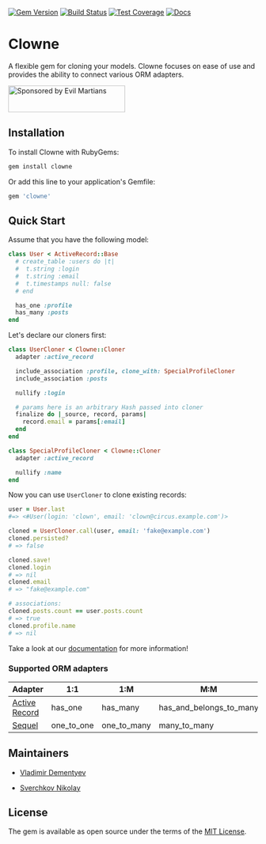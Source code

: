 [![Gem Version](https://badge.fury.io/rb/clowne.svg)](https://badge.fury.io/rb/clowne)
[![Build Status](https://travis-ci.org/palkan/clowne.svg?branch=master)](https://travis-ci.org/palkan/clowne)
[![Test Coverage](https://codeclimate.com/github/palkan/clowne/badges/coverage.svg)](https://codeclimate.com/github/palkan/clowne/coverage)
[![Docs](https://img.shields.io/readthedocs/pip.svg)](https://palkan.github.io/clowne)

# Clowne

A flexible gem for cloning your models. Clowne focuses on ease of use and provides the ability to connect various ORM adapters.

<a href="https://evilmartians.com/">
<img src="https://evilmartians.com/badges/sponsored-by-evil-martians.svg" alt="Sponsored by Evil Martians" width="236" height="54"></a>


## Installation

To install Clowne with RubyGems:

```ruby
gem install clowne
```

Or add this line to your application's Gemfile:

```ruby
gem 'clowne'
```

## Quick Start

Assume that you have the following model:

```ruby
class User < ActiveRecord::Base
  # create_table :users do |t|
  #  t.string :login
  #  t.string :email
  #  t.timestamps null: false
  # end

  has_one :profile
  has_many :posts
end
```

Let's declare our cloners first:

```ruby
class UserCloner < Clowne::Cloner
  adapter :active_record

  include_association :profile, clone_with: SpecialProfileCloner
  include_association :posts

  nullify :login

  # params here is an arbitrary Hash passed into cloner
  finalize do |_source, record, params|
    record.email = params[:email]
  end
end

class SpecialProfileCloner < Clowne::Cloner
  adapter :active_record

  nullify :name
end
```

Now you can use `UserCloner` to clone existing records:

```ruby
user = User.last
#=> <#User(login: 'clown', email: 'clown@circus.example.com')>

cloned = UserCloner.call(user, email: 'fake@example.com')
cloned.persisted?
# => false

cloned.save!
cloned.login
# => nil
cloned.email
# => "fake@example.com"

# associations:
cloned.posts.count == user.posts.count
# => true
cloned.profile.name
# => nil
```

Take a look at our [documentation](https://palkan.github.io/clowne) for more information!

### Supported ORM adapters

Adapter                                   |1:1         | 1:M         | M:M                     |
------------------------------------------|------------|-------------|-------------------------|
[Active Record](https://palkan.github.io/clowne/docs/active_record.html)  | has_one    | has_many    | has_and_belongs_to_many |
[Sequel](https://palkan.github.io/clowne/docs/sequel.html)           | one_to_one | one_to_many | many_to_many            |

## Maintainers

- [Vladimir Dementyev](https://github.com/palkan)

- [Sverchkov Nikolay](https://github.com/ssnickolay)

## License

The gem is available as open source under the terms of the [MIT License](http://opensource.org/licenses/MIT).
